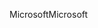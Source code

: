 <span data-ttu-id="2fcba-101">Microsoft</span><span class="sxs-lookup"><span data-stu-id="2fcba-101">Microsoft</span></span>